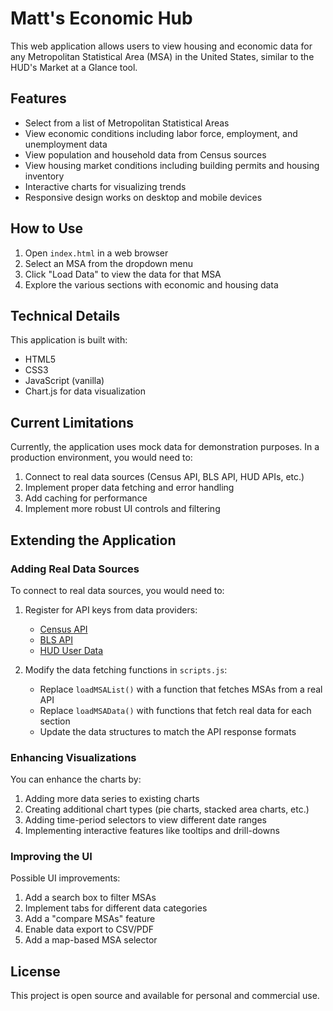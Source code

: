# Matt's Economic Hub

This web application allows users to view housing and economic data for any Metropolitan Statistical Area (MSA) in the United States, similar to the HUD's Market at a Glance tool.

## Features

- Select from a list of Metropolitan Statistical Areas
- View economic conditions including labor force, employment, and unemployment data
- View population and household data from Census sources
- View housing market conditions including building permits and housing inventory
- Interactive charts for visualizing trends
- Responsive design works on desktop and mobile devices

## How to Use

1. Open `index.html` in a web browser
2. Select an MSA from the dropdown menu
3. Click "Load Data" to view the data for that MSA
4. Explore the various sections with economic and housing data

## Technical Details

This application is built with:

- HTML5
- CSS3
- JavaScript (vanilla)
- Chart.js for data visualization

## Current Limitations

Currently, the application uses mock data for demonstration purposes. In a production environment, you would need to:

1. Connect to real data sources (Census API, BLS API, HUD APIs, etc.)
2. Implement proper data fetching and error handling
3. Add caching for performance
4. Implement more robust UI controls and filtering

## Extending the Application

### Adding Real Data Sources

To connect to real data sources, you would need to:

1. Register for API keys from data providers:
   - [Census API](https://www.census.gov/data/developers/data-sets.html)
   - [BLS API](https://www.bls.gov/developers/)
   - [HUD User Data](https://www.huduser.gov/portal/dataset/market-at-a-glance.html)

2. Modify the data fetching functions in `scripts.js`:
   - Replace `loadMSAList()` with a function that fetches MSAs from a real API
   - Replace `loadMSAData()` with functions that fetch real data for each section
   - Update the data structures to match the API response formats

### Enhancing Visualizations

You can enhance the charts by:

1. Adding more data series to existing charts
2. Creating additional chart types (pie charts, stacked area charts, etc.)
3. Adding time-period selectors to view different date ranges
4. Implementing interactive features like tooltips and drill-downs

### Improving the UI

Possible UI improvements:

1. Add a search box to filter MSAs
2. Implement tabs for different data categories
3. Add a "compare MSAs" feature
4. Enable data export to CSV/PDF
5. Add a map-based MSA selector

## License

This project is open source and available for personal and commercial use. 